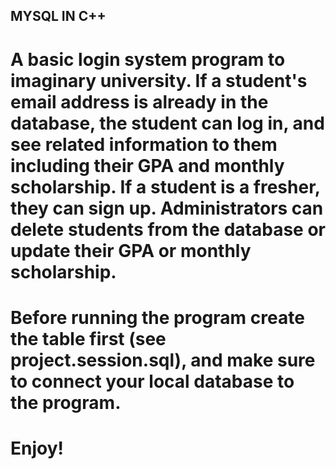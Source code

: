 ## MYSQL IN C++

# A basic login system program to imaginary university. If a student's email address is already in the database, the student can log in, and see related information to them including their GPA and monthly scholarship. If a student is a fresher, they can sign up. Administrators can delete students from the database or update their GPA or monthly scholarship.

# Before running the program create the table first (see project.session.sql), and make sure to connect your local database to the program.

# Enjoy!